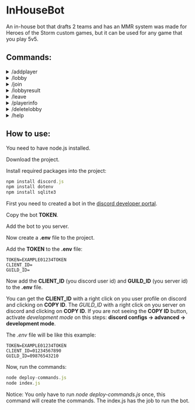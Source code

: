 # InHouseBot
An in-house bot that drafts 2 teams and has an MMR system was made for Heroes of the Storm custom games, but it can be used for any game that you play 5v5.

## Commands:

<details>
  <summary> /addplayer </summary>
  
  - Adds a player to the list of the players (only players added can use another commands expect: */help*). A player starts with 50mmr points.
  
    * options:
        - player - Select a user from discord server.
        - role1 - Select a role, the bot will suggest: Healer, Tank, Assassin Flex, Assassin Ranged or Flex.
        - role2 - Select another role.
     
</details>
<details>
  <summary> /lobby </summary>
  
  - Creates a lobby, then players can use */join* to enter the lobby
  
</details>

<details>
  <summary> /join </summary>
  
  - Join a created lobby. When the lobby reaches 10 players, the bot will make the 2 teams equalized based on mmr.
</details>

<details>
  <summary> /lobbyresult </summary>
  
  - When a game is defined use */lobbyresult* to record the result of the lobby, this will also update mmrs and wins/loses/games of the players of the lobby. The players of the winner team wins 5mmr points, the players of loser team lose 5mmr points.
  
    * options:
        - lobbynumber - The number of the lobby we wanna defined the result.
        - winnerteam - The team that won the lobby.
</details>

<details>
  <summary> /leave </summary>
  
  - Leave from a created lobby that you joinned before. You can't leave a lobby alredy in progress.
</details>

<details>
  <summary> /playerinfo </summary>
  
  - Shows info of a player.
      * options:
        - player - Select a player from discord server
</details>

</details>

<details>
  <summary> /deletelobby </summary>
  
  - Deletes a lobby openned (undefined teams) or in progress (defined teams).
      * options:
        - lobbynumber - The number of the lobby we wanna delete.
</details>

<details>
  <summary> /help </summary>
  
  - Shows info of commands.
</details>

## How to use:
You need to have node.js installed.

Download the project.

Install required packages into the project:
  ```javascript
npm install discord.js
npm install dotenv
npm install sqlite3
  ```
First you need to created a bot in the [discord developer portal](https://discord.com/developers/applications).

Copy the bot **TOKEN**.

Add the bot to you server.

Now create a **.env** file to the project.

Add the **TOKEN** to the **.env** file:

  ```.env
TOKEN=EXAMPLE01234TOKEN
CLIENT_ID=
GUILD_ID=
  ```
 
Now add the **CLIENT_ID** (you discord user id) and **GUILD_ID** (you server id) to the **.env** file.

You can get the **CLIENT_ID** with a right click on you user profile on discord and clicking on **COPY ID**. 
The *GUILD_ID* with a right click on you server on discord  and clicking on **COPY ID**. 
If you are not seeing the **COPY ID** button, activate *development mode* on this steps: **discord configs -> advanced -> development mode**.

The *.env* file will be like this example:
  ```.env
TOKEN=EXAMPLE01234TOKEN
CLIENT_ID=01234567890
GUILD_ID=09876543210
  ```
  
Now, run the commands:
   ```.js
node deploy-commands.js
node index.js
  ```
  
Notice: You only have to run *node deploy-commands.js* once, this command will create the commands. The index.js has the job to run the bot.
